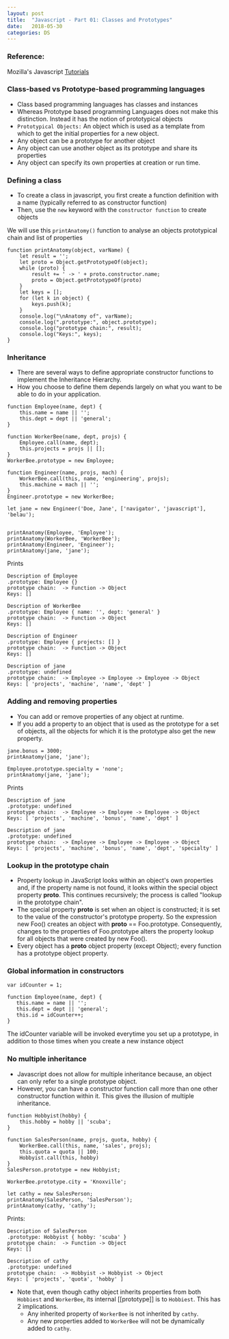 ```yaml
---
layout: post
title:  "Javascript - Part 01: Classes and Prototypes"
date:   2018-05-30
categories: DS
---
```


### Reference: 

Mozilla's Javascript [Tutorials](https://developer.mozilla.org/en-US/docs/Web/JavaScript)

### Class-based vs Prototype-based programming languages

* Class based programming languages has classes and instances
* Whereas Prototype based programming Languages does not make this distinction. Instead it has the notion of prototypical objects 
* `Prototypical Objects:` An object which is used as a template from which to get the initial properties for a new object.
* Any object can be a prototype for another object
* Any object can use another object as its prototype and share its properties
* Any object can specify its own properties at creation or run time.

### Defining a class     

* To create a class in javascript, you first create a function definition with a name (typically referred to as constructor function)
* Then, use the `new` keyword with the `constructor function` to create objects

We will use this `printAnatomy()` function to analyse an objects prototypical chain and list of properties

```angular2html
function printAnatomy(object, varName) {
    let result = '';
    let proto = Object.getPrototypeOf(object);
    while (proto) {
        result += ' -> ' + proto.constructor.name;
        proto = Object.getPrototypeOf(proto)
    }
    let keys = [];
    for (let k in object) {
        keys.push(k);
    }
    console.log("\nAnatomy of", varName);
    console.log(".prototype:", object.prototype);
    console.log("prototype chain:", result);
    console.log("Keys:", keys);
}
```

### Inheritance
* There are several ways to define appropriate constructor functions to implement the Inheritance Hierarchy. 
* How you choose to define them depends largely on what you want to be able to do in your application.

```angular2html
function Employee(name, dept) {
    this.name = name || '';
    this.dept = dept || 'general';
}

function WorkerBee(name, dept, projs) {
    Employee.call(name, dept);
    this.projects = projs || [];
}
WorkerBee.prototype = new Employee;

function Engineer(name, projs, mach) {
    WorkerBee.call(this, name, 'engineering', projs);
    this.machine = mach || '';
}
Engineer.prototype = new WorkerBee;

let jane = new Engineer('Doe, Jane', ['navigator', 'javascript'], 'belau');


printAnatomy(Employee, 'Employee');
printAnatomy(WorkerBee, 'WorkerBee');
printAnatomy(Engineer, 'Engineer');
printAnatomy(jane, 'jane');

```

Prints

```angular2html
Description of Employee
.prototype: Employee {}
prototype chain:  -> Function -> Object
Keys: []

Description of WorkerBee
.prototype: Employee { name: '', dept: 'general' }
prototype chain:  -> Function -> Object
Keys: []

Description of Engineer
.prototype: Employee { projects: [] }
prototype chain:  -> Function -> Object
Keys: []

Description of jane
.prototype: undefined
prototype chain:  -> Employee -> Employee -> Employee -> Object
Keys: [ 'projects', 'machine', 'name', 'dept' ]
```

### Adding and removing properties

* You can add or remove properties of any object at runtime. 
* If you add a property to an object that is used as the prototype for a set of objects, all the objects for which it is the prototype also get the new property.

```angular2html
jane.bonus = 3000;
printAnatomy(jane, 'jane');

Employee.prototype.specialty = 'none';
printAnatomy(jane, 'jane');

```
Prints
```angular2html
Description of jane
.prototype: undefined
prototype chain:  -> Employee -> Employee -> Employee -> Object
Keys: [ 'projects', 'machine', 'bonus', 'name', 'dept' ]

Description of jane
.prototype: undefined
prototype chain:  -> Employee -> Employee -> Employee -> Object
Keys: [ 'projects', 'machine', 'bonus', 'name', 'dept', 'specialty' ]
```

### Lookup in the prototype chain

* Property lookup in JavaScript looks within an object's own properties and, if the property name is not found, it looks within the special object property __proto__. This continues recursively; the process is called "lookup in the prototype chain".
* The special property __proto__ is set when an object is constructed; it is set to the value of the constructor's prototype property. So the expression new Foo() creates an object with __proto__ == Foo.prototype. Consequently, changes to the properties of Foo.prototype alters the property lookup for all objects that were created by new Foo().
* Every object has a __proto__ object property (except Object); every function has a prototype object property.

### Global information in constructors
```angular2html
var idCounter = 1;

function Employee(name, dept) {
   this.name = name || '';
   this.dept = dept || 'general';
   this.id = idCounter++;
}
```
The idCounter variable will be invoked everytime you set up a prototype, in addition to those times when you create a new instance object

### No multiple inheritance

* Javascript does not allow for multiple inheritance because, an object can only refer to a single prototype object.
* However, you can have a constructor function call more than one other constructor function within it. This gives the illusion of multiple inheritance.

```angular2html
function Hobbyist(hobby) {
    this.hobby = hobby || 'scuba';
}

function SalesPerson(name, projs, quota, hobby) {
    WorkerBee.call(this, name, 'sales', projs);
    this.quota = quota || 100;
    Hobbyist.call(this, hobby)
}
SalesPerson.prototype = new Hobbyist;

WorkerBee.prototype.city = 'Knoxville';

let cathy = new SalesPerson;
printAnatomy(SalesPerson, 'SalesPerson');
printAnatomy(cathy, 'cathy');
```

Prints:

```angular2html
Description of SalesPerson
.prototype: Hobbyist { hobby: 'scuba' }
prototype chain:  -> Function -> Object
Keys: []

Description of cathy
.prototype: undefined
prototype chain:  -> Hobbyist -> Hobbyist -> Object
Keys: [ 'projects', 'quota', 'hobby' ]
```
* Note that, even though cathy object inherits properties from both `Hobbiest` and `WorkerBee`, its internal [[prototype]]
is to `Hobbiest`. This has 2 implications.
    * Any inherited property of `WorkerBee` is not inherited by `cathy`.
    * Any new properties added to `WorkerBee` will not be dynamically added to `cathy`.

